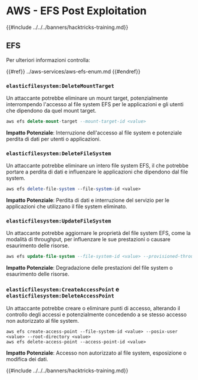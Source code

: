 # AWS - EFS Post Exploitation

{{#include ../../../banners/hacktricks-training.md}}

## EFS

Per ulteriori informazioni controlla:

{{#ref}}
../aws-services/aws-efs-enum.md
{{#endref}}

### `elasticfilesystem:DeleteMountTarget`

Un attaccante potrebbe eliminare un mount target, potenzialmente interrompendo l'accesso al file system EFS per le applicazioni e gli utenti che dipendono da quel mount target.
```sql
aws efs delete-mount-target --mount-target-id <value>
```
**Impatto Potenziale**: Interruzione dell'accesso al file system e potenziale perdita di dati per utenti o applicazioni.

### `elasticfilesystem:DeleteFileSystem`

Un attaccante potrebbe eliminare un intero file system EFS, il che potrebbe portare a perdita di dati e influenzare le applicazioni che dipendono dal file system.
```perl
aws efs delete-file-system --file-system-id <value>
```
**Impatto Potenziale**: Perdita di dati e interruzione del servizio per le applicazioni che utilizzano il file system eliminato.

### `elasticfilesystem:UpdateFileSystem`

Un attaccante potrebbe aggiornare le proprietà del file system EFS, come la modalità di throughput, per influenzare le sue prestazioni o causare esaurimento delle risorse.
```sql
aws efs update-file-system --file-system-id <value> --provisioned-throughput-in-mibps <value>
```
**Impatto Potenziale**: Degradazione delle prestazioni del file system o esaurimento delle risorse.

### `elasticfilesystem:CreateAccessPoint` e `elasticfilesystem:DeleteAccessPoint`

Un attaccante potrebbe creare o eliminare punti di accesso, alterando il controllo degli accessi e potenzialmente concedendo a se stesso accesso non autorizzato al file system.
```arduino
aws efs create-access-point --file-system-id <value> --posix-user <value> --root-directory <value>
aws efs delete-access-point --access-point-id <value>
```
**Impatto Potenziale**: Accesso non autorizzato al file system, esposizione o modifica dei dati.

{{#include ../../../banners/hacktricks-training.md}}
